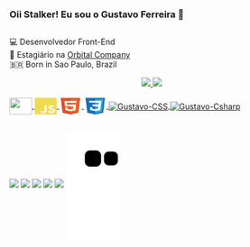 ### Oii Stalker! Eu sou o Gustavo Ferreira 👋

##

💻  Desenvolvedor Front-End <br/>
🚀  Estagiário na <a href="https://orbital.company/"> Orbital Company</a> <br/>
🇧🇷  Born in Sao Paulo, Brazil <br/>

<div align="center">
  <a href="https://github.com/Gustavosf2003">
  <img height="180em" src="https://github-readme-stats.vercel.app/api?username=Gustavosf2003&show_icons=true&theme=dracula&include_all_commits=true&count_private=true"/>
  <img height="180em" src="https://github-readme-stats.vercel.app/api/top-langs/?username=Gustavosf2003&layout=compact&langs_count=7&theme=dracula"/>
</div>
<div style="display: inline_block"><br>
  <img align="center" height="30" width="40" src="https://cdn.jsdelivr.net/gh/devicons/devicon/icons/vuejs/vuejs-original.svg">
  <img align="center" alt="Gustavo-Js" height="30" width="40" src="https://raw.githubusercontent.com/devicons/devicon/master/icons/javascript/javascript-plain.svg">
  <img align="center" alt="Gustavo-HTML" height="30" width="40" src="https://raw.githubusercontent.com/devicons/devicon/master/icons/html5/html5-original.svg">
  <img align="center" alt="Gustavo-CSS" height="30" width="40" src="https://raw.githubusercontent.com/devicons/devicon/master/icons/css3/css3-original.svg">
  <img align="center" alt="Gustavo-CSS" height="30" width="40" src="https://cdn.jsdelivr.net/gh/devicons/devicon/icons/mysql/mysql-original.svg" />
  <img align="center" alt="Gustavo-Csharp" height="30" width="40" src="https://cdn.jsdelivr.net/gh/devicons/devicon/icons/nodejs/nodejs-original.svg">
</div>
  
  ##
 
 <div>
  <a href="https://www.linkedin.com/in/gustavo-de-sousa-ferreira-/" target="_blank"><img src="https://img.shields.io/badge/-LinkedIn-%230077B5?style=for-the-badge&logo=linkedin&logoColor=white" target="_blank"></a>
  <a href = "mailto:gustavoferreira.dev@gmail.com"><img src="https://img.shields.io/badge/-Gmail-%23333?style=for-the-badge&logo=gmail&logoColor=white" target="_blank"></a>
  <a href="https://www.instagram.com/gs_ferreiraaa/" target="_blank"><img src="https://img.shields.io/badge/-Instagram-%23E4405F?style=for-the-badge&logo=instagram&logoColor=white" target="_blank"></a>
    <a href="https://www.facebook.com/gustavoferreira.dev" target="_blank"><img src="https://img.shields.io/badge/Facebook-1877F2?style=for-the-badge&logo=facebook&logoColor=white" target="_blank"></a>
 <a href="https://discord.gg/HJaxNe8j" target="_blank"><img src="https://img.shields.io/badge/Discord-7289DA?style=for-the-badge&logo=discord&logoColor=white" target="_blank"></a>
   <img align="center" alt="Gustavo-Cobrinha"  src="https://github.com/Gustavosf2003/Gustavosf2003/blob/output/github-contribution-grid-snake.svg">
 </div>
  
